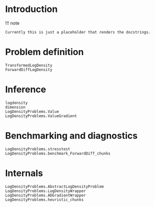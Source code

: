 # Introduction

!!! note

    Currently this is just a placeholder that renders the docstrings.

# Problem definition

```@docs
TransformedLogDensity
ForwardDiffLogDensity
```

# Inference

```@docs
logdensity
dimension
LogDensityProblems.Value
LogDensityProblems.ValueGradient
```

# Benchmarking and diagnostics

```@docs
LogDensityProblems.stresstest
LogDensityProblems.benchmark_ForwardDiff_chunks
```

# Internals

```@docs
LogDensityProblems.AbstractLogDensityProblem
LogDensityProblems.LogDensityWrapper
LogDensityProblems.ADGradientWrapper
LogDensityProblems.heuristic_chunks
```

